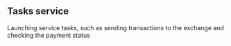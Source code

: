 ## Tasks service
Launching service tasks, such as sending transactions to the exchange and checking the payment status

